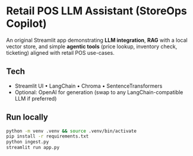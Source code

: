 # Retail POS LLM Assistant (StoreOps Copilot)

An original Streamlit app demonstrating **LLM integration**, **RAG** with a local vector store, and simple **agentic tools** (price lookup, inventory check, ticketing) aligned with retail POS use-cases.

## Tech
- Streamlit UI • LangChain • Chroma • SentenceTransformers
- Optional: OpenAI for generation (swap to any LangChain-compatible LLM if preferred)

## Run locally
```bash
python -m venv .venv && source .venv/bin/activate
pip install -r requirements.txt
python ingest.py
streamlit run app.py
